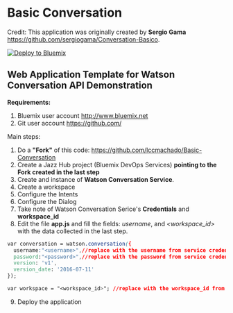 # **Basic Conversation**

Credit: This application was originally created by **Sergio Gama** https://github.com/sergiogama/Conversation-Basico.


[![Deploy to Bluemix](https://bluemix.net/deploy/button_x2.png)](https://bluemix.net/deploy?repository=https://github.com/lccmachado/Basic-Conversation&)


## Web Application Template for Watson Conversation API Demonstration

**Requirements:**
1. Bluemix user account http://www.bluemix.net
2. Git user account https://github.com/

Main steps:
1. Do a **"Fork"** of this code: https://github.com/lccmachado/Basic-Conversation
2. Create a Jazz Hub project (Bluemix DevOps Services) **pointing to the Fork created in the last step**
3. Create and instance of **Watson Conversation Service**.
4. Create a workspace
5. Configure the Intents
6. Configure the Dialog
7. Take note of Watson Conversation Serice's **Credentials** and **workspace_id**
8. Edit the file **app.js** and fill the fields: *username*, *<password>* and *<workspace_id>* with the data collected in the last step.
```css
var conversation = watson.conversation({
  username:"<username>",//replace with the username from service credential
  password:"<password>",//replace with the password from service credential
  version: 'v1',
  version_date: '2016-07-11'
});
```
```css
var workspace = "<workspace_id>"; //replace with the workspace_id from service credential
```
9. Deploy the application
